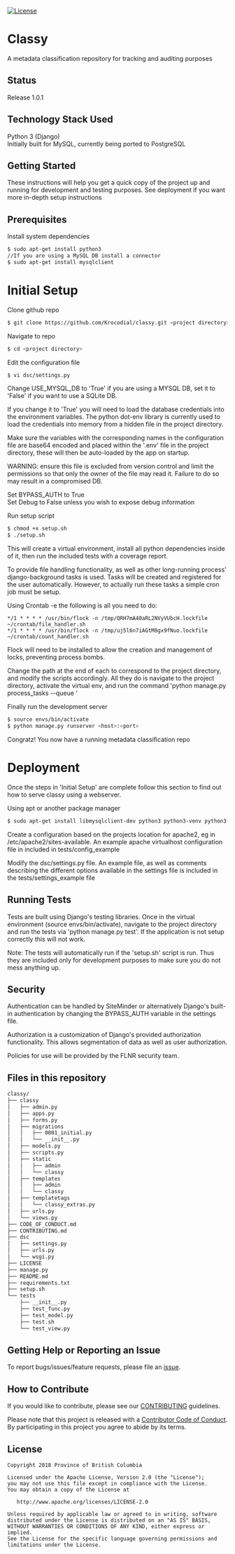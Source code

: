 
[![License](https://img.shields.io/badge/License-Apache%202.0-blue.svg)](LICENSE)


# Classy 
A metadata classification repository for tracking and auditing purposes  

## Status
  
Release 1.0.1
  
## Technology Stack Used
Python 3 (Django)  
Initially built for MySQL, currently being ported to PostgreSQL  

## Getting Started  
These instructions will help you get a quick copy of the project up and running for development and testing purposes. See deployment if you want more in-depth setup instructions  
  
## Prerequisites  
Install system dependencies    
```sh  
$ sudo apt-get install python3  
//If you are using a MySQL DB install a connector  
$ sudo apt-get install mysqlclient    
```    
  
# Initial Setup
  
Clone github repo  
```sh  
$ git clone https://github.com/Krocodial/classy.git <project directory>  
```   
  
Navigate to repo  
```sh  
$ cd <project directory>  
```  
  
Edit the configuration file  
```sh  
$ vi dsc/settings.py  
```  
Change USE_MYSQL_DB to 'True' if you are using a MYSQL DB, set it to 'False' if you want to use a SQLite DB.   
  
If you change it to 'True' you will need to load the database credentials into the environment variables. The python dot-env library is currently used to load the credentials into memory from a hidden file in the project directory.  
  
Make sure the variables with the corresponding names in the configuration file are base64 encoded and placed within the '.env' file in the project directory, these will then be auto-loaded by the app on startup.  
  
WARNING: ensure this file is excluded from version control and limit the permissions so that only the owner of the file may read it. Failure to do so may result in a compromised DB.  
  
Set BYPASS_AUTH to True  
Set Debug to False unless you wish to expose debug information  
  
Run setup script  
```sh  
$ chmod +x setup.sh    
$ ./setup.sh  
```  

This will create a virtual environment, install all python dependencies inside of it, then run the included tests with a coverage report.  
  
  
To provide file handling functionality, as well as other long-running process' django-background tasks is used. Tasks will be created and registered for the user automatically. However, to actually run these tasks a simple cron job must be setup.  
  
Using Crontab -e the following is all you need to do:  
```  
*/1 * * * * /usr/bin/flock -n /tmp/QRH7mA40aRL2NVyVUbcH.lockfile ~/crontab/file_handler.sh  
*/1 * * * * /usr/bin/flock -n /tmp/uj5l6n7iAGtM8gx9fNuo.lockfile ~/crontab/count_handler.sh  
```  
  
Flock will need to be installed to allow the creation and management of locks, preventing process bombs.  
  
Change the path at the end of each to correspond to the project directory, and modify the scripts accordingly. All they do is navigate to the project directory, activate the virtual env, and run the command 'python manage.py process_tasks --queue <queue>'  
    

Finally run the development server  
```sh  
$ source envs/bin/activate  
$ python manage.py runserver <host>:<port>  
```  

Congratz! You now have a running metadata classification repo  

# Deployment  
  
Once the steps in 'Initial Setup' are complete follow this section to find out how to serve classy using a webserver.    
  
Using apt or another package manager   
```sh  
$ sudo apt-get install libmysqlclient-dev python3 python3-venv python3-pip apache2 apache2-dev libapache-mod-wsgi-py3  
```
  
Create a configuration based on the projects location for apache2, eg in /etc/apache2/sites-available. An example apache virtualhost configuration file in included in tests/config_example  
  
Modify the dsc/settings.py file. An example file, as well as comments describing the different options available in the settings file is included in the tests/settings_example file  
  
 
## Running Tests
  
Tests are built using Django's testing libraries. Once in the virtual environment (source envs/bin/activate), navigate to the project directory and run the tests via 'python manage.py test'. If the application is not setup correctly this will not work.   
  
Note: The tests will automatically run if the 'setup.sh' script is run. Thus they are included only for development purposes to make sure you do not mess anything up.     
  

## Security  
Authentication can be handled by SiteMinder or alternatively Django's built-in authentication by changing the BYPASS_AUTH variable in the settings file.  

Authorization is a customization of Django's provided authorization functionality. This allows segmentation of data as well as user authorization.  

Policies for use will be provided by the FLNR security team.  

## Files in this repository  
```sh  
classy/
├── classy
│   ├── admin.py
│   ├── apps.py
│   ├── forms.py
│   ├── migrations
│   │   ├── 0001_initial.py
│   │   └── __init__.py
│   ├── models.py
│   ├── scripts.py
│   ├── static
│   │   ├── admin
│   │   └── classy
│   ├── templates
│   │   ├── admin
│   │   └── classy
│   ├── templatetags
│   │   └── classy_extras.py
│   ├── urls.py
│   └── views.py
├── CODE_OF_CONDUCT.md
├── CONTRIBUTING.md
├── dsc
│   ├── settings.py
│   ├── urls.py
│   └── wsgi.py
├── LICENSE
├── manage.py
├── README.md
├── requirements.txt
├── setup.sh
└── tests
    ├── __init__.py
    ├── test_func.py
    ├── test_model.py
    ├── test.sh
    └── test_view.py

```

## Getting Help or Reporting an Issue

To report bugs/issues/feature requests, please file an [issue](../../issues).

## How to Contribute

If you would like to contribute, please see our [CONTRIBUTING](./CONTRIBUTING.md) guidelines.

Please note that this project is released with a [Contributor Code of Conduct](./CODE_OF_CONDUCT.md). 
By participating in this project you agree to abide by its terms.

## License

    Copyright 2018 Province of British Columbia

    Licensed under the Apache License, Version 2.0 (the "License");
    you may not use this file except in compliance with the License.
    You may obtain a copy of the License at

       http://www.apache.org/licenses/LICENSE-2.0

    Unless required by applicable law or agreed to in writing, software
    distributed under the License is distributed on an "AS IS" BASIS,
    WITHOUT WARRANTIES OR CONDITIONS OF ANY KIND, either express or implied.
    See the License for the specific language governing permissions and
    limitations under the License.
